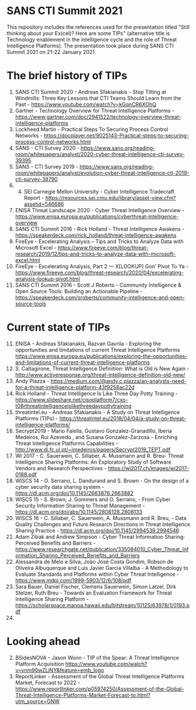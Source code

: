 # SANS CTI Summit 2021
This repository includes the references used for the presentation titled "Still thinking about your Ex(cel)? Here are some TIPs" (alternative title is Technology enablement in the intelligence cycle and the role of Threat Intelligence Platforms). The presentation took place during SANS CTI Summit 2021 on 21-22 January 2021.

# The brief history of TIPs

1. SANS CTI Summit 2020 - Andreas Sfakianakis - Stop Tilting at Windmills: Three Key Lessons that CTI Teams Should Learn from the Past - https://www.youtube.com/watch?v=kGqnCR6XOhQ
2. Gartner - Technology Overview for Threat Intelligence Platforms - https://www.gartner.com/doc/2941522/technology-overview-threat-intelligence-platforms
3. Lockheed Martin - Practical Steps To Securing Process Control Networks - https://docplayer.net/9025143-Practical-steps-to-securing-process-control-networks.html
4. SANS - CTI Survey 2020 - https://www.sans.org/reading-room/whitepapers/analyst/2020-cyber-threat-intelligence-cti-survey-39395
5. SANS - CTI Survey 2019 - https://www.sans.org/reading-room/whitepapers/analyst/evolution-cyber-threat-intelligence-cti-2019-cti-survey-38790
6. 4. SEI Carnegie Mellon University - Cyber Intelligence Tradecraft Report - https://resources.sei.cmu.edu/library/asset-view.cfm?assetid=546686
7. ENISA Threat Landscape 2020 - Cyber Threat Intelligence Overview - https://www.enisa.europa.eu/publications/cyberthreat-intelligence-overview
8. SANS CTI Summit 2016 - Rick Holland - Threat Intelligence Awakens - https://speakerdeck.com/rick_holland/threat-intelligence-awakens
9. FireEye - Excelerating Analysis – Tips and Tricks to Analyze Data with Microsoft Excel - https://www.fireeye.com/blog/threat-research/2019/12/tips-and-tricks-to-analyze-data-with-microsoft-excel.html
10. FireEye - Excelerating Analysis, Part 2 — X[LOOKUP] Gon’ Pivot To Ya - https://www.fireeye.com/blog/threat-research/2020/04/excelerating-analysis-lookup-pivot.html
11. SANS CTI Summit 2016 - Scott J Roberts - Community Intelligence & Open Source Tools: Building an Actionable Pipeline - https://speakerdeck.com/sroberts/community-intelligence-and-open-source-tools

# Current state of TIPs

11. ENISA - Andreas Sfakianakis, Razvan Gavrila - Exploring the opportunities and limitations of current Threat Intelligence Platforms
 https://www.enisa.europa.eu/publications/exploring-the-opportunities-and-limitations-of-current-threat-intelligence-platforms
12. S. Caltagirone,  Threat Intelligence Definition: What is Old is New Again - http://www.activeresponse.org/threat-intelligence-definition-old-new/
13. Andy Piazza - https://medium.com/@andy.c.piazza/an-analysts-need-for-a-threat-intelligence-platform-43f9258ac22d
14. Rick Holland - Threat Intelligence Is Like Three Day Potty Training - https://www.slideshare.net/cisoplatform7/cxo-t08rthreatintelligenceislikethreedaypottytraining
15. threatintel.eu - Andreas Sfakianakis - A Study on Threat Intelligence Platforms (TIPs) - https://threatintel.eu/2018/04/04/a-study-on-threat-intelligence-platforms/
16. Secrypt2019 - Mario Faiella, Gustavo Gonzalez-Granadillo, Iberia Medeiros, Rui Azevedo , and Susana Gonzalez-Zarzosa - Enriching Threat Intelligence Platforms Capabilities - http://www.di.fc.ul.pt/~imedeiros/papers/Secrypt2019_TEPT.pdf
17. WI 2017 - C. Sauerwein, C. Sillaber, A. Mussmann and R. Breu- Threat Intelligence Sharing Platforms: An Exploratory Study of Software Vendors and Research Perspectives - https://wi2017.ch/images/wi2017-0188.pdf
18. WISCS 14 - O. Serrano, L. Dandurand and S. Brown - On the design of a cyber security data sharing system - https://dl.acm.org/doi/10.1145/2663876.2663882
19. WISCS 15 - S. Brown, J. Gommers and O. Serrano, - From Cyber Security Information Sharing to Threat Management - https://dl.acm.org/doi/abs/10.1145/2808128.2808133
20. WISCS 16 - C. Sillaber, C. Sauerwein, A. Mussmann and R. Breu, - Data Quality Challenges and Future Research Directions in Threat Intelligence Sharing Practice - https://dl.acm.org/doi/10.1145/2994539.2994546
21. Adam Zibak and Andrew Simpson - Cyber Threat Information Sharing: Perceived Benefits and Barriers - https://www.researchgate.net/publication/335084010_Cyber_Threat_Information_Sharing_Perceived_Benefits_and_Barriers
22. Alessandra de Melo e Silva, João José Costa Gondim, Robson de Oliveira Albuquerque and Luis Javier García Villalba - A Methodology to Evaluate Standards and Platforms within Cyber Threat Intelligence - https://www.mdpi.com/1999-5903/12/6/108/pdf
23. Sara Bauer, Daniel Fischer, Clemens Sauerwein, Simon Latzel, Dirk Stelzer, Ruth Breu - Towards an Evaluation Framework for Threat Intelligence Sharing Platform - https://scholarspace.manoa.hawaii.edu/bitstream/10125/63978/1/0193.pdf
24. 

# Looking ahead

2. BSidesNOVA - Jason Wonn - TIP of the Spear: A Threat Intelligence Platform Acquisition https://www.youtube.com/watch?v=ynm90wZLjNY&feature=emb_logo
3. ReportLinker - Assessment of the Global Threat Intelligence Platforms Market, Forecast to 2022 - https://www.reportlinker.com/p05974250/Assessment-of-the-Global-Threat-Intelligence-Platforms-Market-Forecast-to.html?utm_source=GNW
